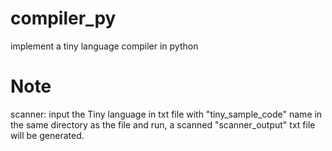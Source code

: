 # compiler_py
implement a tiny language compiler in python

# Note
scanner:
input the Tiny language in txt file with "tiny_sample_code" name in the same directory as the file and run, a scanned "scanner_output" txt file will be generated.
